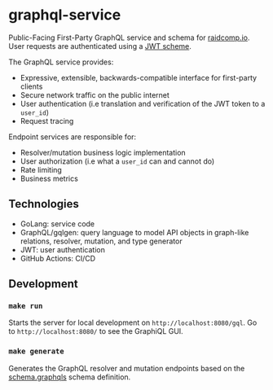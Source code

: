 # graphql-service

Public-Facing First-Party GraphQL service and schema for [raidcomp.io](raidcomp.io). User requests are authenticated using a [JWT scheme](https://jwt.io/).

The GraphQL service provides:
- Expressive, extensible, backwards-compatible interface for first-party clients
- Secure network traffic on the public internet
- User authentication (i.e translation and verification of the JWT token to a `user_id`)
- Request tracing

Endpoint services are responsible for:
- Resolver/mutation business logic implementation
- User authorization (i.e what a `user_id` can and cannot do)
- Rate limiting
- Business metrics 

## Technologies

- GoLang: service code
- GraphQL/gqlgen: query language to model API objects in graph-like relations, resolver, mutation, and type generator
- JWT: user authentication
- GitHub Actions: CI/CD

## Development

### `make run`

Starts the server for local development on `http://localhost:8080/gql`. Go to `http://localhost:8080/` to see the GraphiQL GUI. 

### `make generate`

Generates the GraphQL resolver and mutation endpoints based on the [schema.graphqls](/graph/schema.graphqls) schema definition.


